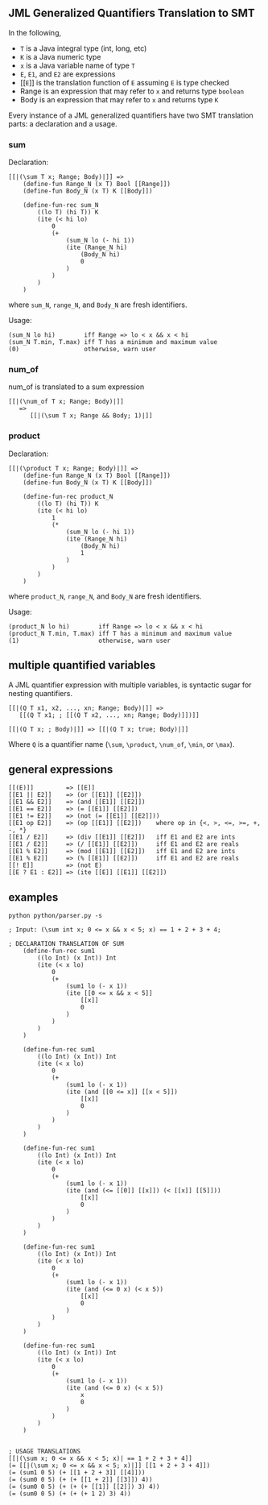 ## JML Generalized Quantifiers Translation to SMT

In the following,

-   `T` is a Java integral type (int, long, etc)
-   `K` is a Java numeric type
-   `x` is a Java variable name of type `T`
-   `E`, `E1`, and `E2` are expressions
-   [[`E`]] is the translation function of `E` assuming `E` is type checked
-   Range is an expression that may refer to `x` and returns type `boolean`
-   Body is an expression that may refer to `x` and returns type `K`

Every instance of a JML generalized quantifiers have two SMT translation parts: a declaration and a usage.

### sum

Declaration:

```smt
[[|(\sum T x; Range; Body)|]] =>
    (define-fun Range_N (x T) Bool [[Range]])
    (define-fun Body_N (x T) K [[Body]])

    (define-fun-rec sum_N
        ((lo T) (hi T)) K
        (ite (< hi lo)
            0
            (+
                (sum_N lo (- hi 1))
                (ite (Range_N hi)
                    (Body_N hi)
                    0
                )
            )
        )
    )
```

where `sum_N`, `range_N`, and `Body_N` are fresh identifiers.

Usage:

```smt
(sum_N lo hi)        iff Range => lo < x && x < hi
(sum_N T.min, T.max) iff T has a minimum and maximum value
(0)                  otherwise, warn user
```

### num_of

num_of is translated to a sum expression

```smt
[[|(\num_of T x; Range; Body)|]]
   =>
      [[|(\sum T x; Range && Body; 1)|]]
```

### product

Declaration:

```smt
[[|(\product T x; Range; Body)|]] =>
    (define-fun Range_N (x T) Bool [[Range]])
    (define-fun Body_N (x T) K [[Body]])

    (define-fun-rec product_N
        ((lo T) (hi T)) K
        (ite (< hi lo)
            1
            (*
                (sum_N lo (- hi 1))
                (ite (Range_N hi)
                    (Body_N hi)
                    1
                )
            )
        )
    )
```

where `product_N`, `range_N`, and `Body_N` are fresh identifiers.

Usage:

```smt
(product_N lo hi)        iff Range => lo < x && x < hi
(product_N T.min, T.max) iff T has a minimum and maximum value
(1)                      otherwise, warn user
```

## multiple quantified variables

A JML quantifier expression with multiple variables, is syntactic sugar for nesting quantifiers.

```smt
[[|(Q T x1, x2, ..., xn; Range; Body)|]] =>
   [[(Q T x1; ; [[(Q T x2, ..., xn; Range; Body)]])]]

[[|(Q T x; ; Body)|]] => [[|(Q T x; true; Body)|]]
```

Where `Q` is a quantifier name (`\sum`, `\product`, `\num_of`, `\min`, or `\max`).

## general expressions

```smt
[[(E)]]         => [[E]]
[[E1 || E2]]    => (or [[E1]] [[E2]])
[[E1 && E2]]    => (and [[E1]] [[E2]])
[[E1 == E2]]    => (= [[E1]] [[E2]])
[[E1 != E2]]    => (not (= [[E1]] [[E2]]))
[[E1 op E2]]    => (op [[E1]] [[E2]])    where op in {<, >, <=, >=, +, -, *}
[[E1 / E2]]     => (div [[E1]] [[E2]])   iff E1 and E2 are ints
[[E1 / E2]]     => (/ [[E1]] [[E2]])     iff E1 and E2 are reals
[[E1 % E2]]     => (mod [[E1]] [[E2]])   iff E1 and E2 are ints
[[E1 % E2]]     => (% [[E1]] [[E2]])     iff E1 and E2 are reals
[[! E]]         => (not E)
[[E ? E1 : E2]] => (ite [[E]] [[E1]] [[E2]])
```

## examples

`python python/parser.py -s`

```smt
; Input: (\sum int x; 0 <= x && x < 5; x) == 1 + 2 + 3 + 4;

; DECLARATION TRANSLATION OF SUM
    (define-fun-rec sum1
        ((lo Int) (x Int)) Int
        (ite (< x lo)
            0
            (+
                (sum1 lo (- x 1))
                (ite [[0 <= x && x < 5]]
                    [[x]]
                    0
                )
            )
        )
    )

    (define-fun-rec sum1
        ((lo Int) (x Int)) Int
        (ite (< x lo)
            0
            (+
                (sum1 lo (- x 1))
                (ite (and [[0 <= x]] [[x < 5]])
                    [[x]]
                    0
                )
            )
        )
    )

    (define-fun-rec sum1
        ((lo Int) (x Int)) Int
        (ite (< x lo)
            0
            (+
                (sum1 lo (- x 1))
                (ite (and (<= [[0]] [[x]]) (< [[x]] [[5]]))
                    [[x]]
                    0
                )
            )
        )
    )

    (define-fun-rec sum1
        ((lo Int) (x Int)) Int
        (ite (< x lo)
            0
            (+
                (sum1 lo (- x 1))
                (ite (and (<= 0 x) (< x 5))
                    [[x]]
                    0
                )
            )
        )
    )

    (define-fun-rec sum1
        ((lo Int) (x Int)) Int
        (ite (< x lo)
            0
            (+
                (sum1 lo (- x 1))
                (ite (and (<= 0 x) (< x 5))
                    x
                    0
                )
            )
        )
    )


; USAGE TRANSLATIONS
[[|(\sum x; 0 <= x && x < 5; x)| == 1 + 2 + 3 + 4]]
(= [[|(\sum x; 0 <= x && x < 5; x)|]] [[1 + 2 + 3 + 4]])
(= (sum1 0 5) (+ [[1 + 2 + 3]] [[4]]))
(= (sum0 0 5) (+ (+ [[1 + 2]] [[3]]) 4))
(= (sum0 0 5) (+ (+ (+ [[1]] [[2]]) 3) 4))
(= (sum0 0 5) (+ (+ (+ 1 2) 3) 4))
```
